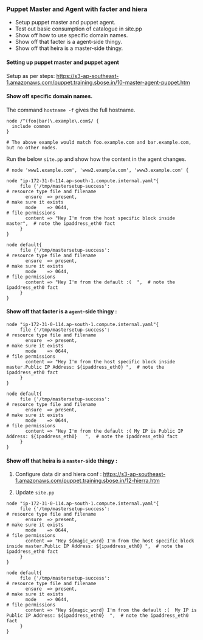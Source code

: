 ### Puppet Master and Agent with facter and hiera

- Setup puppet master and puppet agent.
- Test out basic consumption of catalogue in site.pp
- Show off how to use specific domain names.
- Show off that facter is a agent-side thingy.
- Show off that heira is a  master-side thingy.


#### Setting up puppet master and puppet agent

Setup as per steps:
https://s3-ap-southeast-1.amazonaws.com/puppet.training.sbose.in/10-master-agent-puppet.htm
 
#### Show off specific domain names.

The command `hostname -f` gives the full hostname.

```
node /^(foo|bar)\.example\.com$/ {
  include common
}

# The above example would match foo.example.com and bar.example.com, but no other nodes.
```


Run the below `site.pp` and show how the content in the agent changes.

```
# node 'www1.example.com', 'www2.example.com', 'www3.example.com' {

node "ip-172-31-0-114.ap-south-1.compute.internal.yaml"{
     file {'/tmp/mastersetup-success':                                   # resource type file and filename
       ensure  => present,                                               # make sure it exists
       mode    => 0644,                                                  # file permissions
       content => "Hey I'm from the host specific block inside master",  # note the ipaddress_eth0 fact
     }
}

node default{
     file {'/tmp/mastersetup-success':                                   # resource type file and filename
       ensure  => present,                                               # make sure it exists
       mode    => 0644,                                                  # file permissions
       content => "Hey I'm from the default :(  ",  # note the ipaddress_eth0 fact
     }
}
```


#### Show off that facter is a `agent`-side thingy :

```
node "ip-172-31-0-114.ap-south-1.compute.internal.yaml"{
     file {'/tmp/mastersetup-success':                                   # resource type file and filename
       ensure  => present,                                               # make sure it exists
       mode    => 0644,                                                  # file permissions
       content => "Hey I'm from the host specific block inside master.Public IP Address: ${ipaddress_eth0} ",  # note the ipaddress_eth0 fact
     }
}

node default{
     file {'/tmp/mastersetup-success':                                   # resource type file and filename
       ensure  => present,                                               # make sure it exists
       mode    => 0644,                                                  # file permissions
       content => "Hey I'm from the default :( My IP is Public IP Address: ${ipaddress_eth0}   ",  # note the ipaddress_eth0 fact
     }
}
```


#### Show off that heira is a `master`-side thingy :


1. Configure data dir and hiera conf : https://s3-ap-southeast-1.amazonaws.com/puppet.training.sbose.in/12-hierra.htm

2. Update `site.pp`
```
node "ip-172-31-0-114.ap-south-1.compute.internal.yaml"{
     file {'/tmp/mastersetup-success':                                   # resource type file and filename
       ensure  => present,                                               # make sure it exists
       mode    => 0644,                                                  # file permissions
       content => "Hey ${magic_word} I'm from the host specific block inside master.Public IP Address: ${ipaddress_eth0} ",  # note the ipaddress_eth0 fact
     }
}

node default{
     file {'/tmp/mastersetup-success':                                   # resource type file and filename
       ensure  => present,                                               # make sure it exists
       mode    => 0644,                                                  # file permissions
       content => "Hey ${magic_word} I'm from the default :(  My IP is Public IP Address: ${ipaddress_eth0}  ",  # note the ipaddress_eth0 fact
     }
}
```


